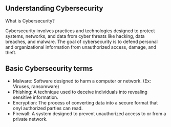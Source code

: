 ## Understanding Cybersecurity
What is Cybersecurity?

Cybersecurity involves practices and technologies designed to protect systems, networks, and data from cyber threats like hacking, data breaches, and malware. The goal of cybersecurity is to defend personal and organizational information from unauthorized access, damage, and theft.

## Basic Cybersecurity terms
* Malware: Software designed to harm a computer or network. (Ex: Viruses, ransomware)
* Phishing: A technique used to deceive individuals into revealing sensitive information.
* Encryption: The process of converting data into a secure format that onyl authorized parties can read.
* Firewall: A system designed to prevent unauthorized access to or from a private network.
